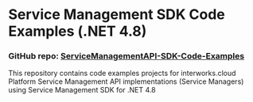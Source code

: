 # Service Management SDK Code Examples (.NET 4.8)
### GitHub repo: [ServiceManagementAPI-SDK-Code-Examples](./README.md)

This repository contains code examples projects for interworks.cloud Platform Service Management API implementations (Service Managers) using Service Management SDK for .NET 4.8
